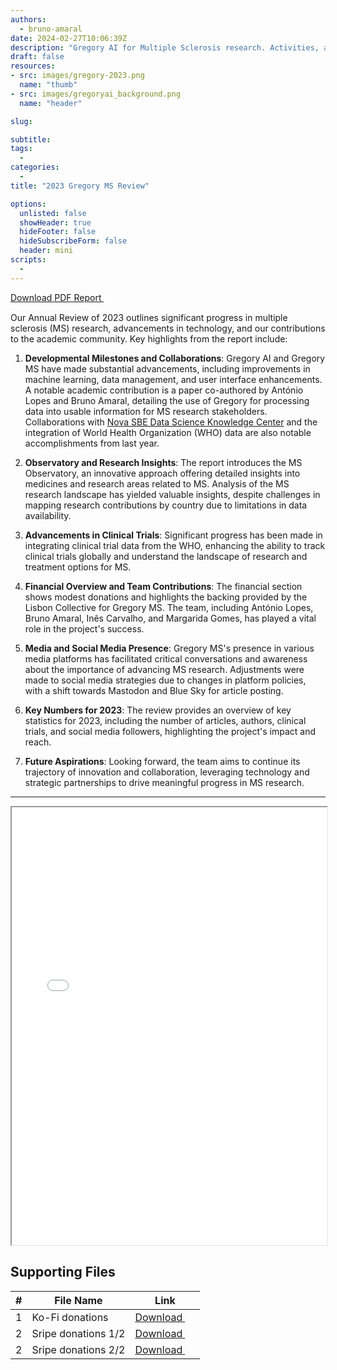 ```yaml
---
authors:
  - bruno-amaral
date: 2024-02-27T10:06:39Z
description: "Gregory AI for Multiple Sclerosis research. Activities, and accounts for the project in 2023."
draft: false
resources: 
- src: images/gregory-2023.png
  name: "thumb"
- src: images/gregoryai_background.png
  name: "header"

slug:

subtitle: 
tags: 
  - 
categories: 
  - 
title: "2023 Gregory MS Review"

options:
  unlisted: false
  showHeader: true
  hideFooter: false
  hideSubscribeForm: false
  header: mini
scripts:
  -
---
```



<a class="btn btn-success" href="./GregoryMS_Annual_Report_2023.pdf" data-umami-event="click--download-pdf-2023" target="_blank">
  Download PDF Report 
  <svg xmlns="http://www.w3.org/2000/svg" viewBox="0 0 512 512" style="height: 1rem; vertical-align: middle; opacity: 0.8">
    <!--! Font Awesome Pro 6.4.0 by @fontawesome - https://fontawesome.com License - https://fontawesome.com/license (Commercial License) Copyright 2023 Fonticons, Inc. -->
    <path fill="#ffffff" d="M288 32c0-17.7-14.3-32-32-32s-32 14.3-32 32V274.7l-73.4-73.4c-12.5-12.5-32.8-12.5-45.3 0s-12.5 32.8 0 45.3l128 128c12.5 12.5 32.8 12.5 45.3 0l128-128c12.5-12.5 12.5-32.8 0-45.3s-32.8-12.5-45.3 0L288 274.7V32zM64 352c-35.3 0-64 28.7-64 64v32c0 35.3 28.7 64 64 64H448c35.3 0 64-28.7 64-64V416c0-35.3-28.7-64-64-64H346.5l-45.3 45.3c-25 25-65.5 25-90.5 0L165.5 352H64zm368 56a24 24 0 1 1 0 48 24 24 0 1 1 0-48z"/>
  </svg>
</a>


Our Annual Review of 2023 outlines significant progress in multiple sclerosis (MS) research, advancements in technology, and our contributions to the academic community. Key highlights from the report include:

1. **Developmental Milestones and Collaborations**: Gregory AI and Gregory MS have made substantial advancements, including improvements in machine learning, data management, and user interface enhancements. A notable academic contribution is a paper co-authored by António Lopes and Bruno Amaral, detailing the use of Gregory for processing data into usable information for MS research stakeholders. Collaborations with [Nova SBE Data Science Knowledge Center](https://www.novasbe.unl.pt/en/data-science/overview) and the integration of World Health Organization (WHO) data are also notable accomplishments from last year. 

2. **Observatory and Research Insights**: The report introduces the MS Observatory, an innovative approach offering detailed insights into medicines and research areas related to MS. Analysis of the MS research landscape has yielded valuable insights, despite challenges in mapping research contributions by country due to limitations in data availability.

3. **Advancements in Clinical Trials**: Significant progress has been made in integrating clinical trial data from the WHO, enhancing the ability to track clinical trials globally and understand the landscape of research and treatment options for MS.

4. **Financial Overview and Team Contributions**: The financial section shows modest donations and highlights the backing provided by the Lisbon Collective for Gregory MS. The team, including António Lopes, Bruno Amaral, Inês Carvalho, and Margarida Gomes, has played a vital role in the project's success.

5. **Media and Social Media Presence**: Gregory MS's presence in various media platforms has facilitated critical conversations and awareness about the importance of advancing MS research. Adjustments were made to social media strategies due to changes in platform policies, with a shift towards Mastodon and Blue Sky for article posting.

6. **Key Numbers for 2023**: The review provides an overview of key statistics for 2023, including the number of articles, authors, clinical trials, and social media followers, highlighting the project's impact and reach.

7. **Future Aspirations**: Looking forward, the team aims to continue its trajectory of innovation and collaboration, leveraging technology and strategic partnerships to drive meaningful progress in MS research.

---

<iframe src="./GregoryMS_Annual_Report_2023.pdf" width="100%" height="700px">
</iframe>

<div class="container">
  <h2>Supporting Files</h2>
  <table class="table table-hover">
    <thead>
      <tr>
        <th>#</th>
        <th>File Name</th>
        <th>Link</th>
      </tr>
    </thead>
    <tbody>
      <tr>
        <td>1</td>
        <td>Ko-Fi donations</td>
        <td><a target="_blank" href="supporting-files/Transactions_All.csv" target="_blank" class="btn btn-info">Download   <svg xmlns="http://www.w3.org/2000/svg" viewBox="0 0 512 512" style="height: 1rem; vertical-align: middle; opacity: 0.8">
    <!--! Font Awesome Pro 6.4.0 by @fontawesome - https://fontawesome.com License - https://fontawesome.com/license (Commercial License) Copyright 2023 Fonticons, Inc. -->
    <path  fill="#ffffff" d="M288 32c0-17.7-14.3-32-32-32s-32 14.3-32 32V274.7l-73.4-73.4c-12.5-12.5-32.8-12.5-45.3 0s-12.5 32.8 0 45.3l128 128c12.5 12.5 32.8 12.5 45.3 0l128-128c12.5-12.5 12.5-32.8 0-45.3s-32.8-12.5-45.3 0L288 274.7V32zM64 352c-35.3 0-64 28.7-64 64v32c0 35.3 28.7 64 64 64H448c35.3 0 64-28.7 64-64V416c0-35.3-28.7-64-64-64H346.5l-45.3 45.3c-25 25-65.5 25-90.5 0L165.5 352H64zm368 56a24 24 0 1 1 0 48 24 24 0 1 1 0-48z"/>
  </svg></a></td>
      </tr>
      <tr>
        <td>2</td>
        <td>Sripe donations 1/2</td>
        <td><a target="_blank" href="supporting-files/unified_payments_1.csv" target="_blank" class="btn btn-info">Download   <svg xmlns="http://www.w3.org/2000/svg" viewBox="0 0 512 512" style="height: 1rem; vertical-align: middle; opacity: 0.8">
    <!--! Font Awesome Pro 6.4.0 by @fontawesome - https://fontawesome.com License - https://fontawesome.com/license (Commercial License) Copyright 2023 Fonticons, Inc. -->
    <path  fill="#ffffff" d="M288 32c0-17.7-14.3-32-32-32s-32 14.3-32 32V274.7l-73.4-73.4c-12.5-12.5-32.8-12.5-45.3 0s-12.5 32.8 0 45.3l128 128c12.5 12.5 32.8 12.5 45.3 0l128-128c12.5-12.5 12.5-32.8 0-45.3s-32.8-12.5-45.3 0L288 274.7V32zM64 352c-35.3 0-64 28.7-64 64v32c0 35.3 28.7 64 64 64H448c35.3 0 64-28.7 64-64V416c0-35.3-28.7-64-64-64H346.5l-45.3 45.3c-25 25-65.5 25-90.5 0L165.5 352H64zm368 56a24 24 0 1 1 0 48 24 24 0 1 1 0-48z"/>
  </svg></a></td>
      </tr>
            <tr>
        <td>2</td>
        <td>Sripe donations 2/2</td>
        <td><a target="_blank" href="supporting-files/unified_payments_2.csv" target="_blank" class="btn btn-info">Download   <svg xmlns="http://www.w3.org/2000/svg" viewBox="0 0 512 512" style="height: 1rem; vertical-align: middle; opacity: 0.8">
    <!--! Font Awesome Pro 6.4.0 by @fontawesome - https://fontawesome.com License - https://fontawesome.com/license (Commercial License) Copyright 2023 Fonticons, Inc. -->
    <path  fill="#ffffff" d="M288 32c0-17.7-14.3-32-32-32s-32 14.3-32 32V274.7l-73.4-73.4c-12.5-12.5-32.8-12.5-45.3 0s-12.5 32.8 0 45.3l128 128c12.5 12.5 32.8 12.5 45.3 0l128-128c12.5-12.5 12.5-32.8 0-45.3s-32.8-12.5-45.3 0L288 274.7V32zM64 352c-35.3 0-64 28.7-64 64v32c0 35.3 28.7 64 64 64H448c35.3 0 64-28.7 64-64V416c0-35.3-28.7-64-64-64H346.5l-45.3 45.3c-25 25-65.5 25-90.5 0L165.5 352H64zm368 56a24 24 0 1 1 0 48 24 24 0 1 1 0-48z"/>
  </svg></a></td>
      </tr>
    </tbody>
  </table>
</div>


